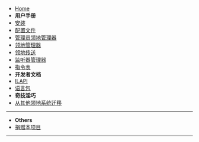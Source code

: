 * [Home](/README.md)
* **用户手册**
* [安装](/user/install.md)
* [配置文件](/user/configure.md)
* [管理员领地管理器](/user/oplmgr.md)
* [领地管理器](/user/lmgr.md)
* [领地传送](/user/landtp.md)
* [监听器管理器](/user/listenerMgr.md)
* [指令表](/user/commands.md)
* **开发者文档**
* [ILAPI](/development/ilapi.md)
* [语言包](/development/i18n.md)
* **奇技淫巧**
* [从其他领地系统迁移](/tools/transfrom.md)
---
* **Others**
* [捐赠本项目](/CONTRIBUTE.md)
---
